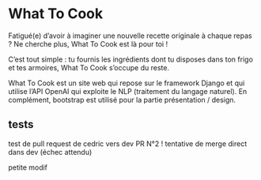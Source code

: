 # What To Cook

Fatigué(e) d’avoir à imaginer une nouvelle recette originale à chaque repas ? Ne cherche plus, What To Cook est là pour toi !

C’est tout simple : tu fournis les ingrédients dont tu disposes dans ton frigo et tes armoires, What To Cook s’occupe du reste.

What To Cook est un site web qui repose sur le framework Django et qui utilise l’API OpenAI qui exploite le NLP (traitement du langage naturel). En complément, bootstrap est utilisé pour la partie présentation / design.


## tests
test de pull request de cedric vers dev
 PR N°2 !
 tentative de merge direct dans dev (échec attendu)


 petite modif